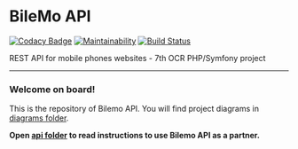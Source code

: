 # BileMo API

[![Codacy Badge](https://api.codacy.com/project/badge/Grade/cd6375f063a44b079c7a842ec5cb7ae3)](https://www.codacy.com/app/bhalexx/bilemo?utm_source=github.com&utm_medium=referral&utm_content=bhalexx/bilemo&utm_campaign=badger) 
[![Maintainability](https://api.codeclimate.com/v1/badges/7669fe651a7626557f7e/maintainability)](https://codeclimate.com/github/bhalexx/bilemo/maintainability) 
[![Build Status](https://travis-ci.org/bhalexx/bilemo.svg?branch=master)](https://travis-ci.org/bhalexx/bilemo)

REST API for mobile phones websites - 7th OCR PHP/Symfony project

----

### Welcome on board!

This is the repository of Bilemo API.
You will find project diagrams in [diagrams folder](https://github.com/bhalexx/bilemo/tree/master/diagrams).

**Open [api folder](https://github.com/bhalexx/bilemo/tree/master/api) to read instructions to use Bilemo API as a partner.**
